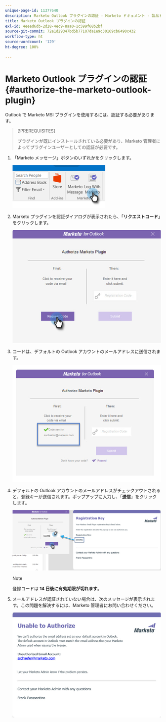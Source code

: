```yaml
---
unique-page-id: 11377640
description: Marketo Outlook プラグインの認証 - Marketo ドキュメント - 製品ドキュメント
title: Marketo Outlook プラグインの認証
exl-id: 4eeed6db-2d28-4ec9-8aa0-1c599f68b2bf
source-git-commit: 72e1d29347bd5b77107da1e9c30169cb6490c432
workflow-type: ht
source-wordcount: '129'
ht-degree: 100%

---
```


# Marketo Outlook プラグインの認証 {#authorize-the-marketo-outlook-plugin}

Outlook で Marketo MSI プラグインを使用するには、認証する必要があります。

>[!PREREQUISITES]
>
>プラグインが既にインストールされている必要があり、Marketo 管理者によってプラグインユーザーとしての認証が必要です。

1. 「Marketo メッセージ」ボタンのいずれかをクリックします。

   ![](assets/image2016-8-24-16-3a4-3a28.png)

1. Marketo プラグインを認証ダイアログが表示されたら、「**リクエストコード**」をクリックします。

   ![](assets/image2016-8-24-16-3a6-3a51.png)

1. コードは、デフォルトの Outlook アカウントのメールアドレスに送信されます。

   ![](assets/image2016-8-24-16-3a8-3a36.png)

1. デフォルトの Outlook アカウントのメールアドレスがチェックアウトされると、登録キーが送信されます。ポップアップに入力し、「**送信**」をクリックします。

   ![](assets/image2016-8-24-16-3a12-3a48.png)

   >[!NOTE]
   >
   >登録コードは **14 日後に有効期限が切れます**。

1. メールアドレスが認証されていない場合は、次のメッセージが表示されます。この問題を解決するには、Marketo 管理者にお問い合わせください。

   ![](assets/image2016-8-24-16-3a25-3a27.png)
